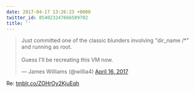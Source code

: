 ```yaml
---
date: 2017-04-17 13:26:23 +0000
twitter_id: 854023247666589702
title: ''
---
```


<blockquote class="twitter-tweet"><p lang="en" dir="ltr">Just committed one of the classic blunders involving &quot;dir_name /*&quot; and running as root. <br><br>Guess I&#39;ll be recreating this VM now.</p>&mdash; James Williams (@willia4) <a href="https://twitter.com/willia4/status/853720709423652875?ref_src=twsrc%5Etfw">April 16, 2017</a></blockquote>
<script async src="https://platform.twitter.com/widgets.js" charset="utf-8"></script>

Re:  [tmblr.co/ZOHrOy2KjuEqh](https://tmblr.co/ZOHrOy2KjuEqh)
